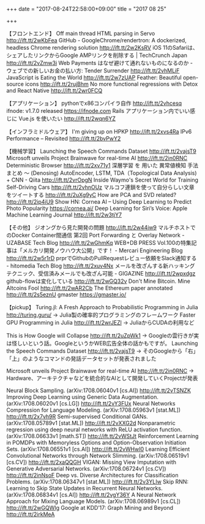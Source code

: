 +++
date = "2017-08-24T22:58:00+09:00"
title = "2017 08 25"

+++

【フロントエンド】
Off main thread HTML parsing in Servo http://ift.tt/2wKbFea
GitHub - GoogleChrome/rendertron: A dockerized, headless Chrome rendering solution http://ift.tt/2w2KsRV
iOS 11のSafariは、シェアしたリンクからGoogle AMPリンクを削除する | TechCrunch Japan http://ift.tt/2vZmw3i
Web Payments はなぜ避けて通れないものになるのか - ウェブでの新しいお金の払い方: Tender Surrender http://ift.tt/2vhMLiF
JavaScript is Eating the World http://ift.tt/2w7zUAP
Feather: Beautiful open-source icons http://ift.tt/2rujBhm
No more functional regressions with Detox and React Native http://ift.tt/2wr0FCQ

【アプリケーション】
pythonでx86コンパイラ自作 http://ift.tt/2vhcesq
ifnode: v1.7.0 released https://ifnode.com
Rails アプリケーション内でいい感じに Vue.js を使いたい http://ift.tt/2wqn6YZ

【インフラミドルウェア】
I'm giving up on HPKP http://ift.tt/2xvs4Ra
IPv6 Performance – Revisited http://ift.tt/2bvPwY2

【機械学習】
Launching the Speech Commands Dataset http://ift.tt/2vajsT9
Microsoft unveils Project Brainwave for real-time AI http://ift.tt/2in0RNC
Deterministic Browser http://ift.tt/2xv71y1
深層学習 を 用いた 異常値検知 手法まとめ 〜 (Denosing) AutoEncoder, LSTM, TDA（Topological Data Analysis) + CNN - Qiita http://ift.tt/2vrOpgN
Inside Waymo's Secret World for Training Self-Driving Cars http://ift.tt/2vhnOUz
マルコフ連鎖を使って自分らしい文章をツイートする http://ift.tt/2uXg9yC
How are PCA and SVD related? http://ift.tt/2ip4iU9
Show HN: Cornea AI – Using Deep Learning to Predict Photo Popularity https://cornea.ai/
Deep Learning for Siri’s Voice: Apple Machine Learning Journal http://ift.tt/2w3tjY7

【その他】
ジオングから見た開発の問題 http://ift.tt/2w44iw9
マルチホストでのDocker Container間通信 第2回 Port Forwarding と Overlay Network - UZABASE Tech Blog http://ift.tt/2wGhmKq
WEB+DB PRESS Vol.100の特集記事は「メルカリ開発ノウハウ大公開」です！ - Mercari Engineering Blog http://ift.tt/2w5r1rD
prprでGithubのPullRequestレビュー依頼をSlack通知する - hitomedia Tech Blog http://ift.tt/2xuv4Nx
メールを改ざんする新ハッキングテクニック、受信済みメールでも改ざん可能 - GIGAZINE http://ift.tt/2wpxdgz
github-flowは変化している http://ift.tt/2wGQ32v
Don't Mine Bitcoin. Mine Altcoins Fool http://ift.tt/2wAR2Cb
The Ethereum paper annotated http://ift.tt/2s5eznU
gmaster https://gmaster.io/

【pickup】
Turing.jl: A Fresh Approach to Probabilistic Programming in Julia http://turing.guru/
→ Julia製の確率的プログラミングのフレームワーク
Faster GPU Programming in Julia http://ift.tt/2wrJEZl
→ JuliaからCUDAの利用など

This is How Google will Collapse http://ift.tt/2uZpWk1
→ Googleの雲行きが実は怪しいという話。GoogleというかWEB広告全体の話かもですが。
Launching the Speech Commands Dataset http://ift.tt/2vajsT9
→ そのGoogleから「右」「上」のようなコマンドの発話データセットが発表されました

Microsoft unveils Project Brainwave for real-time AI http://ift.tt/2in0RNC
→ Hardware、アーキテクチャなどを統合的なAIとして開発していくProjectが発表


Neural Block Sampling. (arXiv:1708.06040v1 [cs.AI]) http://ift.tt/2vTSNZK
Improving Deep Learning using Generic Data Augmentation. (arXiv:1708.06020v1 [cs.LG]) http://ift.tt/2vY3FUx
Neural Networks Compression for Language Modeling. (arXiv:1708.05963v1 [stat.ML]) http://ift.tt/2x7vh9R
Semi-supervised Conditional GANs. (arXiv:1708.05789v1 [stat.ML]) http://ift.tt/2vXXG2d
Nonparametric regression using deep neural networks with ReLU activation function. (arXiv:1708.06633v1 [math.ST]) http://ift.tt/2vWStJt
Reinforcement Learning in POMDPs with Memoryless Options and Option-Observation Initiation Sets. (arXiv:1708.06551v1 [cs.AI]) http://ift.tt/2vWHwI0
Learning Efficient Convolutional Networks through Network Slimming. (arXiv:1708.06519v1 [cs.CV]) http://ift.tt/2xaQQGH
VIGAN: Missing View Imputation with Generative Adversarial Networks. (arXiv:1708.06724v1 [cs.CV]) http://ift.tt/2inNsoF
Deep vs. Diverse Architectures for Classification Problems. (arXiv:1708.06347v1 [stat.ML]) http://ift.tt/2v3YLIw
Skip RNN: Learning to Skip State Updates in Recurrent Neural Networks. (arXiv:1708.06834v1 [cs.AI]) http://ift.tt/2vgY36Y
A Neural Network Approach for Mixing Language Models. (arXiv:1708.06989v1 [cs.CL]) http://ift.tt/2wGQWIg
Google at KDD’17: Graph Mining and Beyond http://ift.tt/2irkMeA
